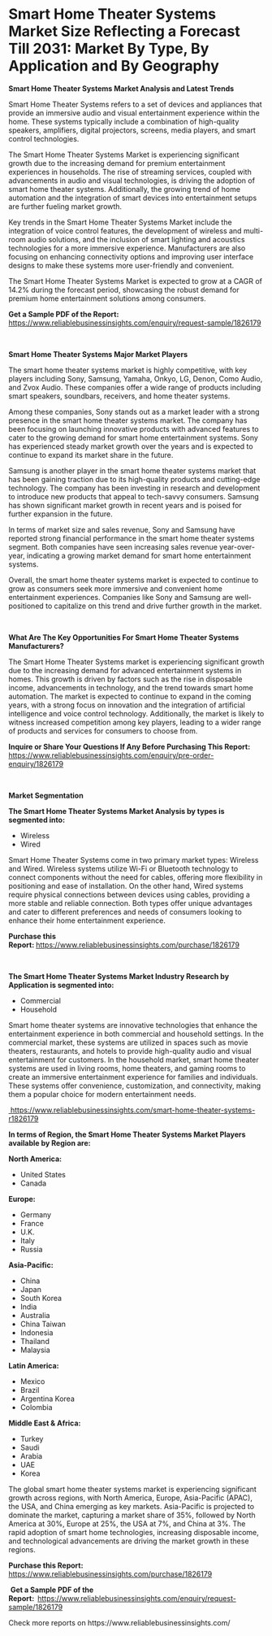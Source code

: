 <p><h1>Smart Home Theater Systems Market Size Reflecting a Forecast Till 2031: Market By Type, By Application and By Geography</h1></p><p><strong>Smart Home Theater Systems Market Analysis and Latest Trends</strong></p>
<p><p>Smart Home Theater Systems refers to a set of devices and appliances that provide an immersive audio and visual entertainment experience within the home. These systems typically include a combination of high-quality speakers, amplifiers, digital projectors, screens, media players, and smart control technologies.</p><p>The Smart Home Theater Systems Market is experiencing significant growth due to the increasing demand for premium entertainment experiences in households. The rise of streaming services, coupled with advancements in audio and visual technologies, is driving the adoption of smart home theater systems. Additionally, the growing trend of home automation and the integration of smart devices into entertainment setups are further fueling market growth.</p><p>Key trends in the Smart Home Theater Systems Market include the integration of voice control features, the development of wireless and multi-room audio solutions, and the inclusion of smart lighting and acoustics technologies for a more immersive experience. Manufacturers are also focusing on enhancing connectivity options and improving user interface designs to make these systems more user-friendly and convenient.</p><p>The Smart Home Theater Systems Market is expected to grow at a CAGR of 14.2% during the forecast period, showcasing the robust demand for premium home entertainment solutions among consumers.</p></p>
<p><strong>Get a Sample PDF of the Report:&nbsp;</strong> <a href="https://www.reliablebusinessinsights.com/enquiry/request-sample/1826179">https://www.reliablebusinessinsights.com/enquiry/request-sample/1826179</a></p>
<p>&nbsp;</p>
<p><strong>Smart Home Theater Systems Major Market Players</strong></p>
<p><p>The smart home theater systems market is highly competitive, with key players including Sony, Samsung, Yamaha, Onkyo, LG, Denon, Como Audio, and Zvox Audio. These companies offer a wide range of products including smart speakers, soundbars, receivers, and home theater systems.</p><p>Among these companies, Sony stands out as a market leader with a strong presence in the smart home theater systems market. The company has been focusing on launching innovative products with advanced features to cater to the growing demand for smart home entertainment systems. Sony has experienced steady market growth over the years and is expected to continue to expand its market share in the future.</p><p>Samsung is another player in the smart home theater systems market that has been gaining traction due to its high-quality products and cutting-edge technology. The company has been investing in research and development to introduce new products that appeal to tech-savvy consumers. Samsung has shown significant market growth in recent years and is poised for further expansion in the future.</p><p>In terms of market size and sales revenue, Sony and Samsung have reported strong financial performance in the smart home theater systems segment. Both companies have seen increasing sales revenue year-over-year, indicating a growing market demand for smart home entertainment systems.</p><p>Overall, the smart home theater systems market is expected to continue to grow as consumers seek more immersive and convenient home entertainment experiences. Companies like Sony and Samsung are well-positioned to capitalize on this trend and drive further growth in the market.</p></p>
<p>&nbsp;</p>
<p><strong>What Are The Key Opportunities For Smart Home Theater Systems Manufacturers?</strong></p>
<p><p>The Smart Home Theater Systems market is experiencing significant growth due to the increasing demand for advanced entertainment systems in homes. This growth is driven by factors such as the rise in disposable income, advancements in technology, and the trend towards smart home automation. The market is expected to continue to expand in the coming years, with a strong focus on innovation and the integration of artificial intelligence and voice control technology. Additionally, the market is likely to witness increased competition among key players, leading to a wider range of products and services for consumers to choose from.</p></p>
<p><strong>Inquire or Share Your Questions If Any Before Purchasing This Report:</strong> <a href="https://www.reliablebusinessinsights.com/enquiry/pre-order-enquiry/1826179">https://www.reliablebusinessinsights.com/enquiry/pre-order-enquiry/1826179</a></p>
<p>&nbsp;</p>
<p><strong>Market Segmentation</strong></p>
<p><strong>The Smart Home Theater Systems Market Analysis by types is segmented into:</strong></p>
<p><ul><li>Wireless</li><li>Wired</li></ul></p>
<p><p>Smart Home Theater Systems come in two primary market types: Wireless and Wired. Wireless systems utilize Wi-Fi or Bluetooth technology to connect components without the need for cables, offering more flexibility in positioning and ease of installation. On the other hand, Wired systems require physical connections between devices using cables, providing a more stable and reliable connection. Both types offer unique advantages and cater to different preferences and needs of consumers looking to enhance their home entertainment experience.</p></p>
<p><strong>Purchase this Report:&nbsp;</strong><a href="https://www.reliablebusinessinsights.com/purchase/1826179">https://www.reliablebusinessinsights.com/purchase/1826179</a></p>
<p>&nbsp;</p>
<p><strong>The Smart Home Theater Systems Market Industry Research by Application is segmented into:</strong></p>
<p><ul><li>Commercial</li><li>Household</li></ul></p>
<p><p>Smart home theater systems are innovative technologies that enhance the entertainment experience in both commercial and household settings. In the commercial market, these systems are utilized in spaces such as movie theaters, restaurants, and hotels to provide high-quality audio and visual entertainment for customers. In the household market, smart home theater systems are used in living rooms, home theaters, and gaming rooms to create an immersive entertainment experience for families and individuals. These systems offer convenience, customization, and connectivity, making them a popular choice for modern entertainment needs.</p></p>
<p><a href="https://www.reliablebusinessinsights.com/smart-home-theater-systems-r1826179">&nbsp;https://www.reliablebusinessinsights.com/smart-home-theater-systems-r1826179</a></p>
<p><strong>In terms of Region, the Smart Home Theater Systems Market Players available by Region are:</strong></p>
<p>
    <p> <strong> North America: </strong>
        <ul>
            <li>United States</li>
            <li>Canada</li>
        </ul>
        </p> 
    <p> <strong> Europe: </strong>
        <ul>
            <li>Germany</li>
            <li>France</li>
            <li>U.K.</li>
            <li>Italy</li>
            <li>Russia</li>
        </ul>
        </p> 
    <p> <strong> Asia-Pacific: </strong>
        <ul>
            <li>China</li>
            <li>Japan</li>
            <li>South Korea</li>
            <li>India</li>
            <li>Australia</li>
            <li>China Taiwan</li>
            <li>Indonesia</li>
            <li>Thailand</li>
            <li>Malaysia</li>
        </ul>
        </p> 
    <p> <strong> Latin America: </strong>
        <ul>
            <li>Mexico</li>
            <li>Brazil</li>
            <li>Argentina Korea</li>
            <li>Colombia</li>
        </ul>
        </p> 
    <p> <strong> Middle East & Africa: </strong>
        <ul>
            <li>Turkey</li>
            <li>Saudi</li>
            <li>Arabia</li>
            <li>UAE</li>
            <li>Korea</li>
        </ul>
    </p>
    </p>
<p><p>The global smart home theater systems market is experiencing significant growth across regions, with North America, Europe, Asia-Pacific (APAC), the USA, and China emerging as key markets. Asia-Pacific is projected to dominate the market, capturing a market share of 35%, followed by North America at 30%, Europe at 25%, the USA at 7%, and China at 3%. The rapid adoption of smart home technologies, increasing disposable income, and technological advancements are driving the market growth in these regions.</p></p>
<p><strong>Purchase this Report: </strong><a href="https://www.reliablebusinessinsights.com/purchase/1826179">https://www.reliablebusinessinsights.com/purchase/1826179</a></p>
<p>&nbsp;<strong>Get a Sample PDF of the Report:&nbsp;&nbsp;</strong><a href="https://www.reliablebusinessinsights.com/enquiry/request-sample/1826179">https://www.reliablebusinessinsights.com/enquiry/request-sample/1826179</a></p>
<p><strong></strong></p>
<p>Check more reports on https://www.reliablebusinessinsights.com/</p>